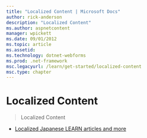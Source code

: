 ```yaml
---
title: "Localized Content | Microsoft Docs"
author: rick-anderson
description: "Localized Content"
ms.author: aspnetcontent
manager: wpickett
ms.date: 09/01/2012
ms.topic: article
ms.assetid: 
ms.technology: dotnet-webforms
ms.prod: .net-framework
msc.legacyurl: /learn/get-started/localized-content
msc.type: chapter
---
```

Localized Content
====================
> Localized Content


- [Localized Japanese LEARN articles and more](iis-localized-japanese-learn-articles-and-more.md)
